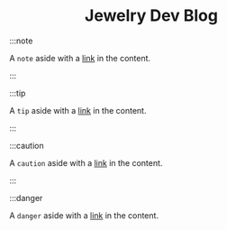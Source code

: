 <div align="center">
  <h1>Jewelry Dev Blog</h1>
</div>

:::note

A `note` aside with a [link](#_) in the content.

:::

:::tip

A `tip` aside with a [link](#_) in the content.

:::

:::caution

A `caution` aside with a [link](#_) in the content.

:::

:::danger

A `danger` aside with a [link](#_) in the content.